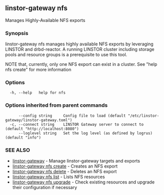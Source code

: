 ## linstor-gateway nfs

Manages Highly-Available NFS exports

### Synopsis

linstor-gateway nfs manages highly available NFS exports by leveraging LINSTOR
and drbd-reactor. A running LINSTOR cluster including storage pools and resource groups
is a prerequisite to use this tool.

NOTE that, currently, only one NFS export can exist in a cluster.
See "help nfs create" for more information

### Options

```
  -h, --help   help for nfs
```

### Options inherited from parent commands

```
      --config string     Config file to load (default "/etc/linstor-gateway/linstor-gateway.toml")
  -c, --connect string    LINSTOR Gateway server to connect to (default "http://localhost:8080")
      --loglevel string   Set the log level (as defined by logrus) (default "info")
```

### SEE ALSO

* [linstor-gateway](linstor-gateway.md)	 - Manage linstor-gateway targets and exports
* [linstor-gateway nfs create](linstor-gateway_nfs_create.md)	 - Creates an NFS export
* [linstor-gateway nfs delete](linstor-gateway_nfs_delete.md)	 - Deletes an NFS export
* [linstor-gateway nfs list](linstor-gateway_nfs_list.md)	 - Lists NFS resources
* [linstor-gateway nfs upgrade](linstor-gateway_nfs_upgrade.md)	 - Check existing resources and upgrade their configuration if necessary

